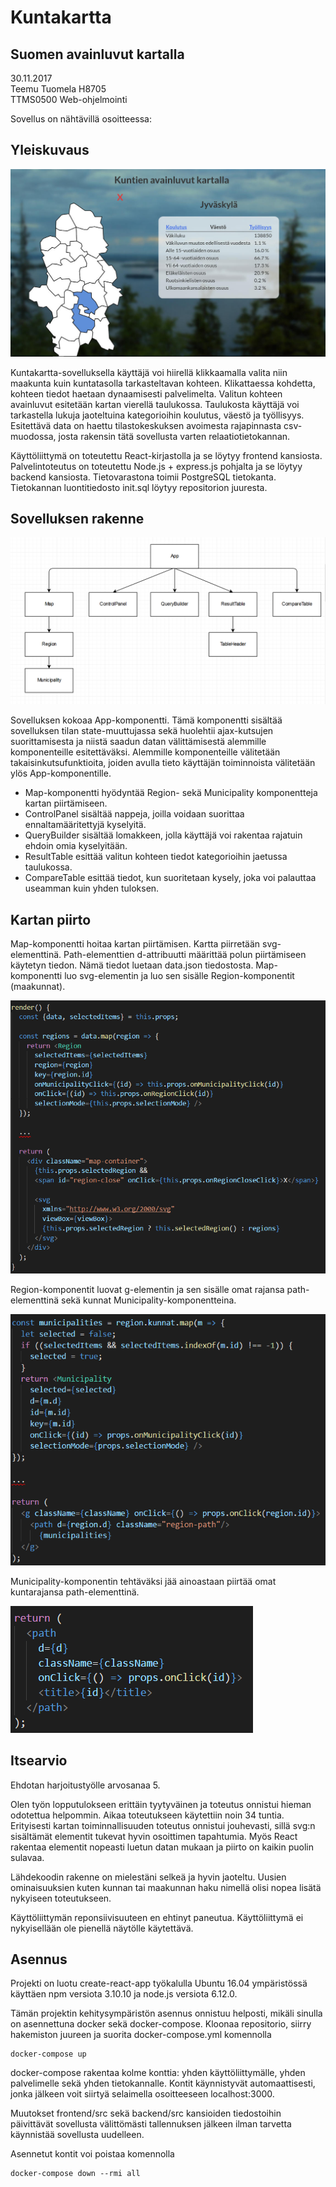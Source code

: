 # Kuntakartta
## Suomen avainluvut kartalla
30.11.2017  
Teemu Tuomela H8705  
TTMS0500 Web-ohjelmointi  

Sovellus on nähtävillä osoitteessa:

## Yleiskuvaus
![Sovellus](readme-images/app.jpg)

Kuntakartta-sovelluksella käyttäjä voi hiirellä klikkaamalla valita niin maakunta kuin kuntatasolla tarkasteltavan kohteen. Klikattaessa kohdetta, kohteen tiedot haetaan dynaamisesti palvelimelta. Valitun kohteen avainluvut esitetään kartan vierellä taulukossa. Taulukosta käyttäjä voi tarkastella lukuja jaoteltuina kategorioihin koulutus, väestö ja työllisyys. Esitettävä data on haettu tilastokeskuksen avoimesta rajapinnasta csv-muodossa, josta rakensin tätä sovellusta varten relaatiotietokannan.  

Käyttöliittymä on toteutettu React-kirjastolla ja se löytyy frontend kansiosta. Palvelintoteutus on toteutettu Node.js + express.js pohjalta ja se löytyy backend kansiosta. Tietovarastona toimii PostgreSQL tietokanta. Tietokannan luontitiedosto init.sql löytyy repositorion juuresta.  

## Sovelluksen rakenne

![Hierarkia](readme-images/rakenne.png)

Sovelluksen kokoaa App-komponentti. Tämä komponentti sisältää sovelluksen tilan state-muuttujassa sekä huolehtii ajax-kutsujen suorittamisesta ja niistä saadun datan välittämisestä alemmille komponenteille esitettäväksi. Alemmille komponenteille välitetään takaisinkutsufunktioita, joiden avulla tieto käyttäjän toiminnoista välitetään ylös App-komponentille.  

* Map-komponentti hyödyntää Region- sekä Municipality komponentteja kartan piirtämiseen.
* ControlPanel sisältää nappeja, joilla voidaan suorittaa ennaltamääritettyjä kyselyitä.
* QueryBuilder sisältää lomakkeen, jolla käyttäjä voi rakentaa rajatuin ehdoin omia kyselyitään.
* ResultTable esittää valitun kohteen tiedot kategorioihin jaetussa taulukossa.
* CompareTable esittää tiedot, kun suoritetaan kysely, joka voi palauttaa useamman kuin yhden tuloksen.

## Kartan piirto
Map-komponentti hoitaa kartan piirtämisen. Kartta piirretään svg-elementtinä. Path-elementtien d-attribuutti määrittää polun piirtämiseen käytetyn tiedon. Nämä tiedot luetaan data.json tiedostosta. Map-komponentti luo svg-elementin ja luo sen sisälle Region-komponentit (maakunnat).  

![Map-komponentin render-funktio](readme-images/mapjs-render.PNG)

Region-komponentit luovat g-elementin ja sen sisälle omat rajansa path-elementtinä sekä kunnat Municipality-komponentteina.  

![Region-komponentin render-funktio](readme-images/regionjs-render.PNG)

Municipality-komponentin tehtäväksi jää ainoastaan piirtää omat kuntarajansa path-elementtinä.  

![Municipality-komponentin render-funktio](readme-images/municipality-render.PNG)

## Itsearvio
Ehdotan harjoitustyölle arvosanaa 5.  

Olen työn lopputulokseen erittäin tyytyväinen ja toteutus onnistui hieman odotettua helpommin. Aikaa toteutukseen käytettiin noin 34 tuntia. Erityisesti kartan toiminnallisuuden toteutus onnistui jouhevasti, sillä svg:n sisältämät elementit tukevat hyvin osoittimen tapahtumia. Myös React rakentaa elementit nopeasti luetun datan mukaan ja piirto on kaikin puolin sulavaa.  

Lähdekoodin rakenne on mielestäni selkeä ja hyvin jaoteltu. Uusien ominaisuuksien kuten kunnan tai maakunnan haku nimellä olisi nopea lisätä nykyiseen toteutukseen.  

Käyttöliittymän reponsiivisuuteen en ehtinyt paneutua. Käyttöliittymä ei nykyisellään ole pienellä näytölle käytettävä.  

## Asennus
Projekti on luotu create-react-app työkalulla Ubuntu 16.04 ympäristössä käyttäen npm versiota 3.10.10 ja node.js versiota 6.12.0.  

Tämän projektin kehitysympäristön asennus onnistuu helposti, mikäli sinulla on asennettuna docker sekä docker-compose. Kloonaa repositorio, siirry hakemiston juureen ja suorita docker-compose.yml komennolla
```
docker-compose up
```
docker-compose rakentaa kolme konttia: yhden käyttöliittymälle, yhden palvelimelle sekä yhden tietokannalle. Kontit käynnistyvät automaattisesti, jonka jälkeen voit siirtyä selaimella osoitteeseen localhost:3000.  

Muutokset frontend/src sekä backend/src kansioiden tiedostoihin päivittävät sovellusta välittömästi tallennuksen jälkeen ilman tarvetta käynnistää sovellusta uudelleen.  

Asennetut kontit voi poistaa komennolla
```
docker-compose down --rmi all
```
